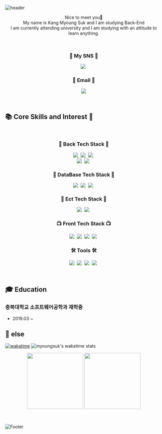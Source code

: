 ![header](https://capsule-render.vercel.app/api?type=waving&color=auto&height=300&section=header&text=welcome&fontSize=90&animation=fadeIn&fontAlignY=38&desc=myoungsuk's%20GitHub%20Profile&descAlignY=51&descAlign=62)


<p align="center">
Nice to meet you👐<br>
My name is Kang Myoung Suk and I am studying Back-End<br>
I am currently attending university and I am studying with an attitude to learn anything.<br>
</p>


<br>

<h3 align="center"> 🌈 My SNS 🌈 </h3>
<p align="center">
  <a href="https://www.instagram.com/myoung___suk/"><img src="https://img.shields.io/badge/Instagram-E4405F?style=flat&logo=Instagram&logoColor=white&link=https://www.instagram.com/myoung___suk/"/></a>&nbsp
</p>

<h3 align="center"> 📧 Email 📧 </h3>
<p align="center">
  <a href="mailto:kang.myoungsuk.0212@gmail.com"><img src="https://img.shields.io/badge/Gmail-d14836?style=flat&logo=Gmail&logoColor=white&link=kang.myoungsuk.0212@gmail.com"/></a>
</p>
<br>

## 📚 Core Skills and Interest 🤔

<br>

<h3 align="center">🍳 Back Tech Stack 🍳</h3>
<p align="center">
  <img src="https://img.shields.io/badge/TypeScript-005571?style=flat&logo=ts-node&logoColor=white"/></a>&nbsp
  <img src="https://img.shields.io/badge/NodeJS-11B48A?style=flat&logo=Node.js&logoColor=white"/></a>&nbsp
  <img src="https://img.shields.io/badge/Express-00599C?style=flat&logo=express&logoColor=white"/></a>&nbsp
  <br>
  <img src="https://img.shields.io/badge/Java-007396?style=flat&logo=Java&logoColor=white"/></a>&nbsp
  <img src="https://img.shields.io/badge/SpringBoot-6DB33F?style=flat&logo=Spring&logoColor=white"/></a>&nbsp
</p>
<h3 align="center">💽 DataBase Tech Stack 💽</h3>
<p align="center">
  <img src="https://img.shields.io/badge/MySql-E6B91E?style=flat&logo=MySql&logoColor=white"/></a>&nbsp
  <img src="https://img.shields.io/badge/Maria-00599C?style=flat&logo=mariadb&logoColor=white"/></a>&nbsp
  <img src="https://img.shields.io/badge/MongoDB-3766AB?style=flat&logo=mongodb&logoColor=white"/></a>&nbsp
</p>
  
<h3 align="center">📎 Ect Tech Stack 📎</h3>
<p align="center">
  <img src="https://img.shields.io/badge/Docker-DB3552?style=flat&logo=Docker&logoColor=white"/></a>&nbsp
  <img src="https://img.shields.io/badge/aws-333664?style=flat&logo=amazon-aws&logoColor=white"/></a>&nbsp
</p>

<h3 align="center">📺 Front Tech Stack 📺</h3>
<p align="center">
  <img src="https://img.shields.io/badge/css-1572B6?style=flat&logo=css3&logoColor=white"/></a>&nbsp
  <img src="https://img.shields.io/badge/HTML-00599C?style=flat&logo=html5&logoColor=white"/></a>&nbsp
  <img src ="https://img.shields.io/badge/-JavaScript-F7DF1E?style=flat&logo=javascript&logoColor=white"/></a>&nbsp
  <img src="https://img.shields.io/badge/React-005571?style=flat&logo=React&logoColor=white"/></a>&nbsp
</p>

<h3 align="center">🛠 Tools 🛠</h3>
<p align="center">
  <img src="https://img.shields.io/badge/Android Studio-3DDC84?style=flat&logo=AndroidStudio&logoColor=white"/></a>&nbsp
  <img src="https://img.shields.io/badge/-IntelliJ_IDEA-2C2255?style=flat&logo=intellij-idea&logoColor=white"/></a>&nbsp
  <img src="https://img.shields.io/badge/-GitKraken-179287?style=flat&logo=gitkraken&logoColor=white"/></a>&nbsp
  <img src="https://img.shields.io/badge/-Visual_Studio_Code-007ACC?style=flat&logo=visual-studio-code&logoColor=white"/></a>&nbsp


</p>

<br>

<p align="center">

## 🎓 Education
### 충북대학교 소프트웨어공학과 재학중
  * 2019.03 ~ 
    
</p>
    
<p align="center">

## 🔆 else

</p>
    
<p align="center">

[![wakatime](https://wakatime.com/badge/user/3f08f7e0-bb31-46d4-a541-e31f2fbb1d9f.svg)](https://wakatime.com/@3f08f7e0-bb31-46d4-a541-e31f2fbb1d9f)
![myoungsuk's wakatime stats](https://github-readme-stats.vercel.app/api/wakatime?username=myoungsuk)

</p>
    
<p align="center">

<img height="180em" src="https://github-readme-stats.vercel.app/api?username=myoungsuk&show_icons=true&include_all_commits=true&bg_color=30,e96443,904e95&title_color=fff&text_color=fff">
<img height="180em" src="https://github-readme-stats.vercel.app/api/top-langs/?username=myoungsuk&layout=compact&bg_color=30,e96443,904e95&title_color=fff&text_color=fff">

</p>

<br>

![Footer](https://capsule-render.vercel.app/api?type=waving&color=auto&height=100&section=footer)
